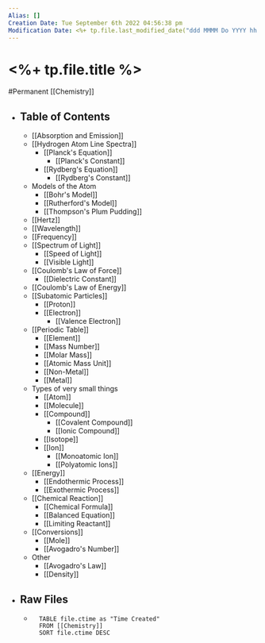 ```yaml
---
Alias: []
Creation Date: Tue September 6th 2022 04:56:38 pm 
Modification Date: <%+ tp.file.last_modified_date("ddd MMMM Do YYYY hh:mm:ss a") %>
---
```

# <%+ tp.file.title %>
#Permanent [[Chemistry]]

- ## Table of Contents
	- [[Absorption and Emission]]
	- [[Hydrogen Atom Line Spectra]]
		- [[Planck's Equation]]
			- [[Planck's Constant]]
		- [[Rydberg's Equation]]
			- [[Rydberg's Constant]]
	- Models of the Atom
		- [[Bohr's Model]]
		- [[Rutherford's Model]]
		- [[Thompson's Plum Pudding]]
	- [[Hertz]]
	- [[Wavelength]]
	- [[Frequency]]
	- [[Spectrum of Light]]
		- [[Speed of Light]]
		- [[Visible Light]]
	- [[Coulomb's Law of Force]]
		- [[Dielectric Constant]]
	- [[Coulomb's Law of Energy]]
	- [[Subatomic Particles]]
		- [[Proton]]
		- [[Electron]]
			- [[Valence Electron]]
	- [[Periodic Table]]
		- [[Element]]
		- [[Mass Number]]
		- [[Molar Mass]]
		- [[Atomic Mass Unit]]
		- [[Non-Metal]]
		- [[Metal]]
	- Types of very small things
		- [[Atom]]
		- [[Molecule]]
		- [[Compound]]
			- [[Covalent Compound]]
			- [[Ionic Compound]]
		- [[Isotope]]
		- [[Ion]]
			- [[Monoatomic Ion]]
			- [[Polyatomic Ions]]
	- [[Energy]]
		- [[Endothermic Process]]
		- [[Exothermic Process]]
	- [[Chemical Reaction]]
		- [[Chemical Formula]]
		- [[Balanced Equation]]
		- [[Limiting Reactant]]
	- [[Conversions]]
		- [[Mole]]
		- [[Avogadro's Number]]
	- Other
		- [[Avogadro's Law]]
		- [[Density]]
- ## Raw Files
	- ```dataview
		TABLE file.ctime as "Time Created"
		FROM [[Chemistry]]
		SORT file.ctime DESC
		```